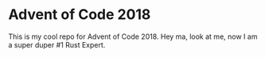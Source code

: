 # Advent of Code 2018

This is my cool repo for Advent of Code 2018. Hey ma, look at me, now I am a super duper #1 Rust Expert.
